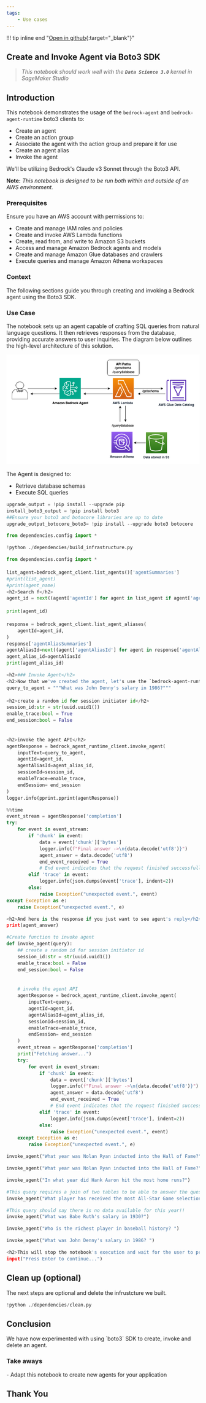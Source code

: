 ```yaml
---
tags:
    - Use cases
---
```


!!! tip inline end "[Open in github](https://github.com/aws-samples/amazon-bedrock-samples/tree/main/agents-and-function-calling/bedrock-agents/use-case-examples/text-2-sql-agent/create_and_invoke_sql_agent.ipynb){:target="_blank"}"

<h2>Create and Invoke Agent via Boto3 SDK</h2>

> *This notebook should work well with the **`Data Science 3.0`** kernel in SageMaker Studio*

<h2>Introduction</h2>

This notebook demonstrates the usage of the `bedrock-agent` and `bedrock-agent-runtime` boto3 clients to:
- Create an agent
- Create an action group
- Associate the agent with the action group and prepare it for use
- Create an agent alias
- Invoke the agent

We'll be utilizing Bedrock's Claude v3 Sonnet through the Boto3 API.

**Note:** *This notebook is designed to be run both within and outside of an AWS environment.*

<h3>Prerequisites</h3>

Ensure you have an AWS account with permissions to:
- Create and manage IAM roles and policies
- Create and invoke AWS Lambda functions
- Create, read from, and write to Amazon S3 buckets
- Access and manage Amazon Bedrock agents and models
- Create and manage Amazon Glue databases and crawlers
- Execute queries and manage Amazon Athena workspaces

<h3>Context</h3>

The following sections guide you through creating and invoking a Bedrock agent using the Boto3 SDK.

<h3>Use Case</h3>

The notebook sets up an agent capable of crafting SQL queries from natural language questions. It then retrieves responses from the database, providing accurate answers to user inquiries. The diagram below outlines the high-level architecture of this solution.

![sequence-flow-agent](images/text-to-sql-architecture-Athena.png)

The Agent is designed to:
- Retrieve database schemas
- Execute SQL queries



```python
upgrade_output = !pip install --upgrade pip
install_boto3_output = !pip install boto3
##Ensure your boto3 and botocore libraries are up to date
upgrade_output_botocore_boto3= !pip install --upgrade boto3 botocore 
```


```python
from dependencies.config import *
```


```python
!python ./dependencies/build_infrastructure.py
```


```python
from dependencies.config import *

list_agent=bedrock_agent_client.list_agents()['agentSummaries']
#print(list_agent)
#print(agent_name)
<h2>Search f</h2>
agent_id = next((agent['agentId'] for agent in list_agent if agent['agentName'] == agent_name), None)

print(agent_id)

response = bedrock_agent_client.list_agent_aliases(
    agentId=agent_id,
)
response['agentAliasSummaries']
agentAliasId=next((agent['agentAliasId'] for agent in response['agentAliasSummaries'] if agent['agentAliasName'] == agent_alias_name), None)
agent_alias_id=agentAliasId
print(agent_alias_id)
```


```python
<h2>### Invoke Agent</h2>
<h2>Now that we've created the agent, let's use the `bedrock-agent-runtime` client to invoke this agent and perform some tasks.</h2>
query_to_agent = """What was John Denny's salary in 1986?"""

<h2>create a random id for session initiator id</h2>
session_id:str = str(uuid.uuid1())
enable_trace:bool = True
end_session:bool = False


<h2>invoke the agent API</h2>
agentResponse = bedrock_agent_runtime_client.invoke_agent(
    inputText=query_to_agent,
    agentId=agent_id,
    agentAliasId=agent_alias_id, 
    sessionId=session_id,
    enableTrace=enable_trace, 
    endSession= end_session
)
logger.info(pprint.pprint(agentResponse))
```


```python
%%time
event_stream = agentResponse['completion']
try:
    for event in event_stream:        
        if 'chunk' in event:
            data = event['chunk']['bytes']
            logger.info(f"Final answer ->\n{data.decode('utf8')}")
            agent_answer = data.decode('utf8')
            end_event_received = True
            # End event indicates that the request finished successfully
        elif 'trace' in event:
            logger.info(json.dumps(event['trace'], indent=2))
        else:
            raise Exception("unexpected event.", event)
except Exception as e:
    raise Exception("unexpected event.", e)
```


```python
<h2>And here is the response if you just want to see agent's reply</h2>
print(agent_answer)
```


```python
#Create function to invoke agent
def invoke_agent(query):
    ## create a random id for session initiator id
    session_id:str = str(uuid.uuid1())
    enable_trace:bool = False
    end_session:bool = False
 

    # invoke the agent API
    agentResponse = bedrock_agent_runtime_client.invoke_agent(
        inputText=query,
        agentId=agent_id,
        agentAliasId=agent_alias_id, 
        sessionId=session_id,
        enableTrace=enable_trace, 
        endSession= end_session
    )
    event_stream = agentResponse['completion']
    print("Fetching answer...")
    try:
        for event in event_stream:        
            if 'chunk' in event:
                data = event['chunk']['bytes']
                logger.info(f"Final answer ->\n{data.decode('utf8')}")
                agent_answer = data.decode('utf8')
                end_event_received = True
                # End event indicates that the request finished successfully
            elif 'trace' in event:
                logger.info(json.dumps(event['trace'], indent=2))
            else:
                raise Exception("unexpected event.", event)
    except Exception as e:
        raise Exception("unexpected event.", e)


```


```python
invoke_agent("What year was Nolan Ryan inducted into the Hall of Fame?")
```


```python
invoke_agent("What year was Nolan Ryan inducted into the Hall of Fame?")

```


```python
invoke_agent("In what year did Hank Aaron hit the most home runs?")

```


```python
#This query requires a join of two tables to be able to answer the question
invoke_agent("What player has received the most All-Star Game selections?")
```


```python
#This query should say there is no data available for this year!!
invoke_agent("What was Babe Ruth's salary in 1930?")

```


```python
invoke_agent("Who is the richest player in baseball history? ")

```


```python
invoke_agent("What was John Denny's salary in 1986? ")

```


```python
<h2>This will stop the notebook's execution and wait for the user to press Enter</h2>
input("Press Enter to continue...")

```

<h2>Clean up (optional)</h2>

The next steps are optional and delete the infrustcture we built. 




```python
!python ./dependencies/clean.py
```


<h2>Conclusion</h2>
We have now experimented with using `boto3` SDK to create, invoke and delete an agent.

<h3>Take aways</h3>
- Adapt this notebook to create new agents for your application

<h2>Thank You</h2>
